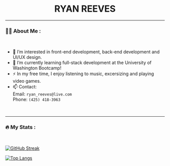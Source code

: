 <div id="header" align="center"><h1>RYAN REEVES<br>
<img src="https://komarev.com/ghpvc/?username=rreeves1996&style=flat-square&color=blue" alt=""/></h1>

</div>

---
### 👨‍💻 About Me :
<br> 

- 👀 I’m interested in front-end development, back-end development and UI/UX design.
- 🌱 I’m currently learning full-stack development at the University of Washington Bootcamp!
- ⚡ In my free time, I enjoy listening to music, excersizing and playing video games.
- 📫 Contact:
<br>  Email: `ryan_reeves@live.com`
<br>  Phone: `(425) 418-3963`
<br>

---

### :fire: My Stats :
<br>

[![GitHub Streak](http://github-readme-streak-stats.herokuapp.com?user=rreeves1996&theme=dark&background=000000)](https://git.io/streak-stats)

[![Top Langs](https://github-readme-stats.vercel.app/api/top-langs/?username=rreeves1996&layout=compact&theme=vision-friendly-dark)](https://github.com/anuraghazra/github-readme-stats)
